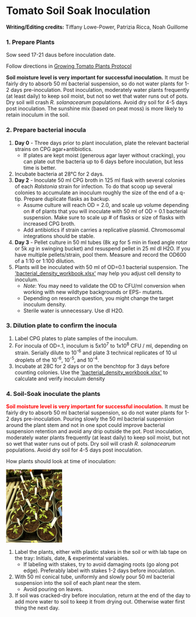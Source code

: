 # Tomato Soil Soak Inoculation

**Writing/Editing credits:** Tiffany Lowe-Power, Patrizia Ricca, Noah Guillome

### 1. Prepare Plants

Sow seed 17-21 daus before inoculation date. 

Follow directions in [Growing Tomato Plants Protocol](tomato_growth.md)

**Soil moisture level is very important for successful inoculation.** 
It must be fairly dry to absorb 50 ml bacterial suspension, so do not water plants for 1-2 days pre-inoculation.
Post inoculation, moderately water plants frequently (at least daily) to keep soil moist, but not so wet that water runs out of pots. Dry soil will crash *R. solanacearum* populations. 
Avoid dry soil for 4-5 days post inoculation. 
The sunshine mix (based on peat moss) is more likely to retain inoculum in the soil. 

### 2. Prepare bacterial inocula

1. **Day 0** - Three days prior to plant inoculation, plate the relevant bacterial strains on CPG agar+antibiotics.
    * If plates are kept moist (generous agar layer without cracking), you can plate out the bacteria up to 6 days before inoculation, but less time is better. 
1. Incubate bacteria at 28°C for 2 days.
1. **Day 2** - Inoculate 50 ml CPG broth in 125 ml flask with several colonies of each *Ralstonia* strain for infection. To do that scoop up several colonies to accumulate an inoculum roughly the size of the end of a q-tip. Prepare duplicate flasks as backup.
    * Assume culture will reach OD = 2.0, and scale up volume depending on # of plants that you will inoculate with 50 ml of OD = 0.1 bacterial suspension. 
    Make sure to scale up # of flasks or size of flasks with increased CPG broth.
    * Add antibiotics if strain carries a replicative plasmid. Chromosomal integrations should be stable. 
1. **Day 3** - Pellet culture in 50 ml tubes (8k *xg* for 5 min in fixed angle rotor or 5k *xg* in swinging bucket) and resuspend pellet in 25 ml dI H2O. If you have multiple pellets/strain, pool them.
Measure and record the OD600 of a 1:10 or 1:100 dilution. 
1. Plants will be inoculated with 50 ml of OD=0.1 bacterial suspension. 
The ['bacterial_density_workbook.xlsx'](https://github.com/lowepowerlab/protocols/tree/master/workbooks) may help you adjust cell density to inoculum. 
    * *Note*: You may need to validate the OD to CFU/ml conversion when working with new wildtype backgrounds or EPS- mutants. 
    * Depending on research question, you might change the target inoculum density.
    * Sterile water is unnecessary. 
    Use dI H2O. 

### 3. Dilution plate to confirm the inocula

1. Label CPG plates to plate samples of the inoculum. 
1. For inocula of OD=.1, inoculum is 5x10<sup>7</sup> to 1x10<sup>8</sup> CFU / ml, depending on strain. Serially dilute to 10<sup>-6</sup> and plate 3 technical replicates of 10 ul droplets of the 10<sup>-6</sup>, 10<sup>-5</sup>, and 10<sup>-4</sup>. 
1. Incubate at 28C for 2 days or on the benchtop for 3 days before counting colonies. 
Use the ['bacterial_density_workbook.xlsx'](https://github.com/lowepowerlab/protocols/tree/master/workbooks) to calculate and verify inoculum density    
### 4. Soil-Soak inoculate the plants

<font color='Red'>**Soil moisture level is very important for successful inoculation.**</font>
It must be fairly dry to absorb 50 ml bacterial suspension, so do not water plants for 1-2 days pre-inoculation. Pouring slowly the 50 ml bacterial suspension around the plant stem and not in one spot could improve bacterial suspension retention and avoid any drip outside the pot. 
Post inoculation, moderately water plants frequently (at least daily) to keep soil moist, but not so wet that water runs out of pots. 
Dry soil will crash *R. solanacearum* populations. 
Avoid dry soil for 4-5 days post inoculation. 

How plants should look at time of inoculation:

<img src="images/plants/tomato_17d.jpg" height="200">

1. Label the plants, either with plastic stakes in the soil or with lab tape on the tray: Initials, date, & experimental variables.
    * If labeling with stakes, try to avoid damaging roots (go along pot edge). 
    Preferably label with stakes 1-2 days before inoculation.
1. With 50 ml conical tube, uniformly and slowly pour 50 ml bacterial suspension into the soil of each plant near the stem. 
    * Avoid pouring on leaves.
1. If soil was cracked-dry before inoculation, return at the end of the day to add more water to soil to keep it from drying out.
Otherwise water first thing the next day. 
